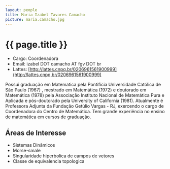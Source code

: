 ```yaml
---
layout: people
title: Maria Izabel Tavares Camacho
picture: maria.camacho.jpg
---
```


# {{ page.title }}

- Cargo: Coordenadora 
- Email: izabel DOT camacho AT fgv DOT br
- Lattes: [http://lattes.cnpq.br/0206961561900999](http://lattes.cnpq.br/0206961561900999)

Possui graduação em Matematica pela Pontifícia Universidade Católica
de São Paulo (1967) , mestrado em Matemática (1972) e doutorado em
Matemática (1978) pela Associação Instituto Nacional de Matemática
Pura e Aplicada e pós-doutorado pela University of California
(1981). Atualmente é Professora Adjunta da Fundação Getúlio Vargas -
RJ, exercendo o cargo de Coordenadora do Centro de Matemática. Tem
grande experiência no ensino de matemática em cursos de graduação.

## Áreas de Interesse

- Sistemas Dinâmicos
- Morse-smale
- Singularidade hiperbolica de campos de vetores
- Classe de equivalencia topologica


 

